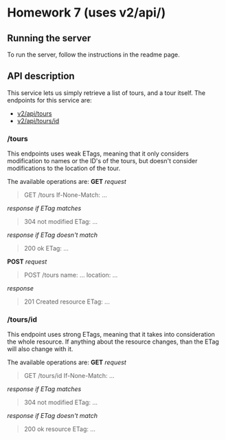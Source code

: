 # Homework 7 (uses v2/api/<endpoint>)
## Running the server
To run the server, follow the instructions in the readme page.

## API description
This service lets us simply retrieve a list of tours, and a tour itself.
The endpoints for this service are:
<ul>
	<li><a  href="http://127.0.0.1:8000/v2/api/tours/">v2/api/tours</a></li>
    <li><a  href="http://127.0.0.1:8000/v2/api/tours/8">v2/api/tours/id</a></li>
</ul>

### /tours
This endpoints uses weak ETags, meaning that it only considers modification to names or the ID's of the tours, but doesn't
consider modifications to the location of the tour.

The available operations are:
<b>GET</b>
<i>request</i>

> GET /tours
> If-None-Match: ...

<i>response if ETag matches</i>

> 304 not modified
> ETag: ...

<i>response if ETag doesn't match</i>

> 200 ok
> ETag: ...

<b>POST</b>
<i>request</i>

> POST /tours
> name: ...
> location: ...

<i>response</i>

> 201 Created
> resource
> ETag: ...


### /tours/id
This endpoint uses strong ETags, meaning that it takes into consideration the whole resource. If anything about the resource changes, than the ETag will also change with it.

The available operations are:
<b>GET</b>
<i>request</i>

> GET /tours/id
> If-None-Match: ...

<i>response if ETag matches</i>

> 304 not modified
> ETag: ...

<i>response if ETag doesn't match</i>

> 200 ok
> resource
> ETag: ...

